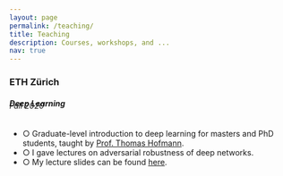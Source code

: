 ```yaml
---
layout: page
permalink: /teaching/
title: Teaching
description: Courses, workshops, and ...
nav: true
---
```


<h3 class="mt-4">ETH Zürich</h3>

<div class="card mt-3">
  <div class="p-3">
    <div class="row">
      <div class="col-sm-10">
        <h5 class="font-weight-bold" style="margin-bottom: -2rem">Deep Learning</h5>
      </div>
    </div>
    <h6 class="font-italic mt-2 mt-sm-0">Fall 2020</h6>
    <ul class="card-text font-weight-light list-group list-group-flush">
      <li class="list-group-item" style="border: 0px">○ Graduate-level introduction to deep learning for masters and PhD students, taught by <a href="http://www.da.inf.ethz.ch/people/ThomasHofmann" target="_blank">Prof. Thomas Hofmann</a>.</li>
      <li class="list-group-item" style="border: 0px">○ I gave lectures on adversarial robustness of deep networks.</li>
      <li class="list-group-item" style="border: 0px">○ My lecture slides can be found <a href="http://www.da.inf.ethz.ch/teaching/2020/DeepLearning/files/lectures/2020_DL_Chapter_Adversarial.pdf" target="_blank">here</a>.</li>
    </ul>
  </div>
</div>
